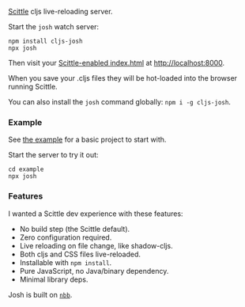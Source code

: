 [Scittle](https://github.com/babashka/scittle/) cljs live-reloading server.

Start the `josh` watch server:

```shell
npm install cljs-josh
npx josh
```

Then visit your [Scittle-enabled index.html](./example/index.html) at <http://localhost:8000>.

When you save your .cljs files they will be hot-loaded into the browser running Scittle.

You can also install the `josh` command globally: `npm i -g cljs-josh`.

### Example

See [the example](./example) for a basic project to start with.

Start the server to try it out:

```shell
cd example
npx josh
```

### Features

I wanted a Scittle dev experience with these features:

- No build step (the Scittle default).
- Zero configuration required.
- Live reloading on file change, like shadow-cljs.
- Both cljs and CSS files live-reloaded.
- Installable with `npm install`.
- Pure JavaScript, no Java/binary dependency.
- Minimal library deps.

Josh is built on [`nbb`](https://github.com/babashka/nbb/).
